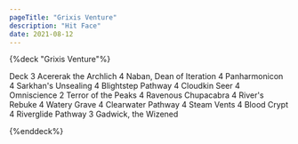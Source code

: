 ```yaml
---
pageTitle: "Grixis Venture"
description: "Hit Face"
date: 2021-08-12
---
```




{%deck "Grixis Venture"%}

Deck
3 Acererak the Archlich
4 Naban, Dean of Iteration
4 Panharmonicon
4 Sarkhan's Unsealing
4 Blightstep Pathway
4 Cloudkin Seer
4 Omniscience
2 Terror of the Peaks
4 Ravenous Chupacabra
4 River's Rebuke
4 Watery Grave
4 Clearwater Pathway
4 Steam Vents
4 Blood Crypt
4 Riverglide Pathway
3 Gadwick, the Wizened

{%enddeck%}